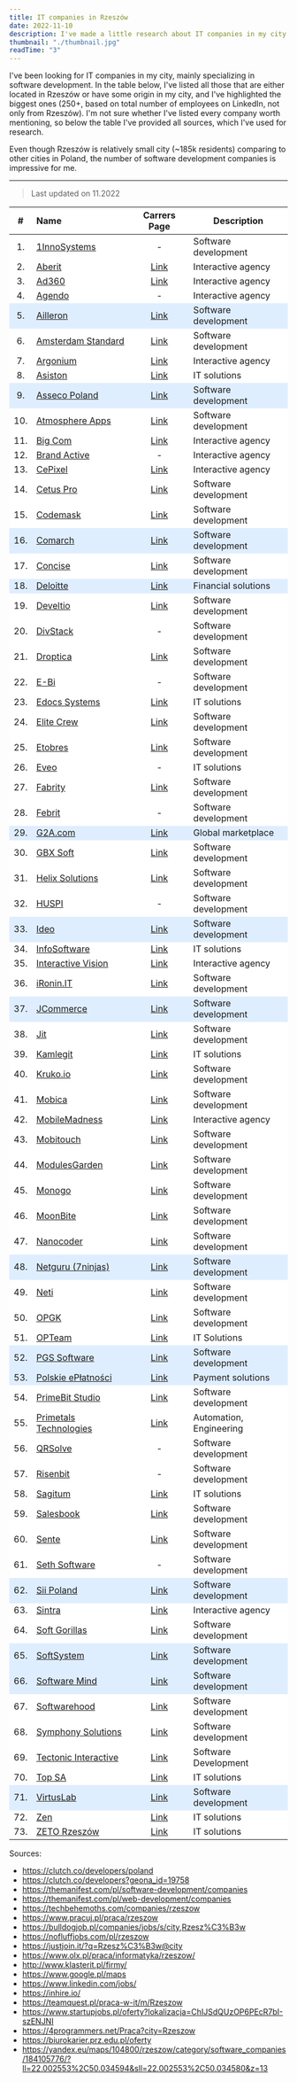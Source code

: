 ```yaml
---
title: IT companies in Rzeszów
date: 2022-11-10
description: I've made a little research about IT companies in my city.
thumbnail: "./thumbnail.jpg"
readTime: "3"
---
```


<style>
  .companies tr { background: #ffffff!important }
  .companies tr:nth-child(5) { background: #dfeeff!important }
  .companies tr:nth-child(9) { background: #dfeeff!important }
  .companies tr:nth-child(16) { background: #dfeeff!important }
  .companies tr:nth-child(18) { background: #dfeeff!important }
  .companies tr:nth-child(29) { background: #dfeeff!important }
  .companies tr:nth-child(33) { background: #dfeeff!important }
  .companies tr:nth-child(37) { background: #dfeeff!important }
  .companies tr:nth-child(48) { background: #dfeeff!important }
  .companies tr:nth-child(52) { background: #dfeeff!important }
  .companies tr:nth-child(53) { background: #dfeeff!important }
  .companies tr:nth-child(62) { background: #dfeeff!important }
  .companies tr:nth-child(65) { background: #dfeeff!important }
  .companies tr:nth-child(66) { background: #dfeeff!important }
  .companies tr:nth-child(71) { background: #dfeeff!important }
</style>

I've been looking for IT companies in my city, mainly specializing in software development. In the table below, I've listed all those that are either located in Rzeszów or have some origin in my city, and I've highlighted the biggest ones (250+, based on total number of employees on LinkedIn, not only from Rzeszów). I'm not sure whether I've listed every company worth mentioning, so below the table I've provided all sources, which I've used for research.

Even though Rzeszów is relatively small city (~185k residents) comparing to other cities in Poland, the number of software development companies is impressive for me.

---

> Last updated on 11.2022


<div class="companies">

\# | Name | Carrers Page | Description
:-: | :--- | :---: | ---
1\.| [1InnoSystems](https://1ins.pl/en) | - | Software development
2\.| [Aberit](https://aberit.eu/pl/) | [Link](https://aberit.eu/pl/dolacz-do-nas/) | Interactive agency
3\.| [Ad360](https://ad360.com.pl/) | [Link](https://ad360.com.pl/kariera/) | Interactive agency
4\.| [Agendo](https://www.agendo.pl/) | - | Interactive agency
5\.| [Ailleron](https://ailleron.com/) | [Link](https://kariera.ailleron.com/) | Software development
6\.| [Amsterdam Standard](https://amsterdamstandard.com/en) | [Link](https://amsterdamstandard.com/en/careers) | Software development
7\.| [Argonium](https://www.argonium.pl/) | [Link](https://www.argonium.pl/oferty_pracy) | Interactive agency
8\.| [Asiston](https://asiston.pl/) | [Link](https://asiston.pl/kariera-2/) | IT solutions
9\.| [Asseco Poland](https://pl.asseco.com/) | [Link](https://praca.asseco.com/OfertyWyszukiwaniestart) | Software development
10\.| [Atmosphere Apps](https://www.atmosphereapps.com/) | [Link](https://www.atmosphereapps.com/job-offers) | Software development
11\.| [Big Com](https://www.bigcom.pl/) | [Link](https://www.bigcom.pl/Kariera) | Interactive agency
12\.| [Brand Active](https://brandactive.co/) | - | Interactive agency
13\.| [CePixel](https://cepixel.com/pl/) | [Link](https://cepixel.com/pl/kariera/) | Interactive agency
14\.| [Cetus Pro](https://cetuspro.com/) | [Link](https://cetuspro.com/en/career) | Software development
15\.| [Codemask](https://codemask.com/) | [Link](https://nofluffjobs.com/pl/company/codemask-tu11qgqi) | Software development
16\.| [Comarch](https://comarch.pl/) | [Link](https://kariera.comarch.pl/praca/) | Software development
17\.| [Concise](https://concisesoftware.com/) | [Link](https://concisesoftware.com/join-us/) | Software development
18\.| [Deloitte](https://www2.deloitte.com/pl/pl.html) | [Link](https://apply.deloittece.com/pl_PL/careers/SearchJobs/?523=%5B5515%5D&523_format=1482&524=%5B3518%5D&524_format=1483&listFilterMode=1&jobRecordsPerPage=10&) | Financial solutions
19\.| [Develtio](https://develtio.com/) | [Link](https://develtio.com/career/) | Software development
20\.| [DivStack](https://divstack.pl/) | - | Software development
21\.| [Droptica](https://www.droptica.com/) | [Link](https://www.kariera.droptica.pl/oferty-pracy/) | Software development
22\.| [E-Bi](https://e-bi.pl/) | - | Software development
23\.| [Edocs Systems](https://edocssystems.com/) | [Link](https://edocssystems.com/kariera/) | IT solutions
24\.| [Elite Crew](https://elitecrew.io/) | [Link](https://elitecrew.io/career/) | Software development
25\.| [Etobres](https://etobres.pl/) | [Link](https://etobres.pl/kariera/) | Software development
26\.| [Eveo](https://eveo.pl/) | - | IT solutions
27\.| [Fabrity](https://fabrity.com/) | [Link](https://fabrity.com/career/) | Software development
28\.| [Febrit](https://febrit.co/) | - | Software development
29\.| [G2A.com](https://www.g2a.co/) | [Link](https://www.g2a.co/job-offer/) | Global marketplace
30\.| [GBX Soft](https://gbxsoft.com/) | [Link](https://gbxsoft.com/kariera) | Software development
31\.| [Helix Solutions](https://helixsolutions.pl/) | [Link](https://helixsolutions.pl/wspolpraca/) | Software development
32\.| [HUSPI](https://huspi.com/) | - | Software development
33\.| [Ideo](https://www.ideo.pl/) | [Link](https://www.ideo.pl/kariera/oferty-pracy/) | Software development
34\.| [InfoSoftware](https://infosoftware.pl/) | [Link](https://infosoftware.pl/praca/) | IT solutions
35\.| [Interactive Vision](https://interactivevision.pl/) | [Link](https://interactivevision.pl/kariera) | Interactive agency
36\.| [iRonin.IT](https://www.ironin.it/) | [Link](https://careers.ironin.it/) | Software development
37\.| [JCommerce](https://www.jcommerce.eu/) | [Link](https://www.jcommerce.pl/kariera/oferty-pracy) | Software development
38\.| [Jit](https://jit.team/) | [Link](https://jit.team/join) | Software development
39\.| [Kamlegit](https://www.kamlegit.pl/) | [Link](https://www.kamlegit.pl/rekrutacja/) | IT solutions
40\.| [Kruko.io](https://www.kruko.io/) | [Link](https://www.kruko.io/career/job) | Software development
41\.| [Mobica](https://mobica.com/) | [Link](https://mobica.com/join-the-team) | Software development
42\.| [MobileMadness](https://mobilemadness.pl) | [Link](https://mobilemadness.pl/kariera) | Interactive agency
43\.| [Mobitouch](https://mobitouch.net/pl/) | [Link](https://mobitouch.net/pl/careers/) | Software development
44\.| [ModulesGarden](https://www.modulesgarden.com/) | [Link](https://www.modulesgarden.com/about-us#careers) | Software development
45\.| [Monogo](https://monogo.pl) | [Link](https://monogo.pl/kariera) | Software development
46\.| [MoonBite](https://www.moonbite.pl) | [Link](https://www.moonbite.pl/kariera) | Software development
47\.| [Nanocoder](https://nanocoder.pl/) | [Link](https://nanocoder.pl/aktualnosci/) | Software development
48\.| [Netguru (7ninjas)](https://www.netguru.com/) | [Link](https://www.netguru.com/career) | Software development
49\.| [Neti](https://www.neti-soft.com/) | [Link](https://kariera.neti-soft.com/en/) | Software development
50\.| [OPGK](https://www.opgk.rzeszow.pl/) | [Link](https://www.opgk.rzeszow.pl/kariera) | Software development
51\.| [OPTeam](https://opteam.pl/) | [Link](https://opteam.pl/kariera/oferty-pracy) | IT Solutions
52\.| [PGS Software](https://www.pgs-soft.com/) | [Link](https://career.pgs-soft.com/) | Software development
53\.| [Polskie ePłatności](https://pep.pl/) | [Link](https://pep.pl/kariera/) | Payment solutions
54\.| [PrimeBit Studio](https://www.primebitstudio.com) | [Link](https://www.primebitstudio.com/p/career) | Software development
55\.| [Primetals Technologies](https://www.primetals.com/) | [Link](https://nofluffjobs.com/pl/company/primetals-technologies-poland-gsu8yuql) | Automation, Engineering
56\.| [QRSolve](https://qrsolve.com/) | - | Software development
57\.| [Risenbit](http://risenbit.com/) | - | Software development
58\.| [Sagitum](https://sagitum.pl/) | [Link](https://sagitum.pl/kariera/) | IT solutions
59\.| [Salesbook](https://www.salesbook.com/pl/) | [Link](https://www.salesbook.com/pl/kariera) | Software development
60\.| [Sente](https://sente.pl/) | [Link](https://praca.sente.pl/oferty-pracy/) | Software development
61\.| [Seth Software](https://seth.software/) | - | Software development
62\.| [Sii Poland](https://sii.pl/) | [Link](https://sii.pl/oferty-pracy/) | Software development
63\.| [Sintra](https://sintraconsulting.pl/) | [Link](https://sintraconsulting.pl/praca/) | Interactive agency
64\.| [Soft Gorillas](https://softgorillas.com/) | [Link](https://softgorillas.com/pl/join-us/) | Software development
65\.| [SoftSystem](https://www.softsystem.pl/pl/) | [Link](https://www.softsystem.pl/pl/oferty-pracy-rzeszow/) | Software development
66\.| [Software Mind](https://softwaremind.com/) | [Link](https://careers.softwaremind.com/) | Software development
67\.| [Softwarehood](https://swhood.com/) | [Link](https://swhood.com/careers) | Software development
68\.| [Symphony Solutions](https://www.symphony-solutions.eu/) | [Link](https://www.symphony-solutions.eu/vacancies-poland/) | Software development
69\.| [Tectonic Interactive](https://www.tectonicinteractive.com/) | [Link](https://www.tectonicinteractive.com/careers) | Software Development
70\.| [Top SA](https://topsa.com.pl/) | [Link](https://topsa.com.pl/praca/) | IT solutions
71\.| [VirtusLab](https://virtuslab.com/) | [Link](https://virtuslab.com/join-us/) | Software development
72\.| [Zen](https://www.zen.com/) | [Link](https://zen.traffit.com/career/) | IT solutions
73\.| [ZETO Rzeszów](https://zetorzeszow.pl/) | [Link](https://kariera.zetorzeszow.pl/) | IT solutions

</div>

Sources:
- https://clutch.co/developers/poland
- https://clutch.co/developers?geona_id=19758
- https://themanifest.com/pl/software-development/companies
- https://themanifest.com/pl/web-development/companies
- https://techbehemoths.com/companies/rzeszow
- https://www.pracuj.pl/praca/rzeszow
- https://bulldogjob.pl/companies/jobs/s/city,Rzesz%C3%B3w
- https://nofluffjobs.com/pl/rzeszow
- https://justjoin.it/?q=Rzesz%C3%B3w@city
- https://www.olx.pl/praca/informatyka/rzeszow/
- http://www.klasterit.pl/firmy/
- https://www.google.pl/maps
- https://www.linkedin.com/jobs/
- https://inhire.io/
- https://teamquest.pl/praca-w-it/m/Rzeszow
- https://www.startupjobs.pl/oferty?lokalizacja=ChIJSdQUzOP6PEcR7bI-szENJNI
- https://4programmers.net/Praca?city=Rzeszow
- https://biurokarier.prz.edu.pl/oferty
- https://yandex.eu/maps/104800/rzeszow/category/software_companies/184105776/?ll=22.002553%2C50.034594&sll=22.002553%2C50.034580&z=13
